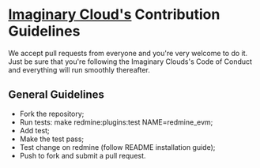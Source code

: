 # [Imaginary Cloud's](https://www.imaginarycloud.com) Contribution Guidelines

We accept pull requests from everyone and you're very welcome to do it. Just be sure that you're following the Imaginary Clouds's Code of Conduct and everything will run smoothly thereafter.

## General Guidelines

* Fork the repository;
* Run tests: make redmine:plugins:test NAME=redmine_evm;
* Add test;
* Make the test pass;
* Test change on redmine (follow README installation guide);
* Push to fork and submit a pull request.

